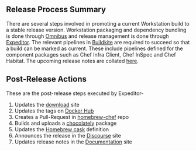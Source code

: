 ## Release Process Summary 

There are several steps involved in promoting a current Workstation build to a stable release version. Workstation packaging and dependency bundling is done through [Omnibus](https://github.com/chef/omnibus) and release management is done through [Expeditor](https://expeditor.chef.io/docs). The relevant pipelines in [Buildkite](https://buildkite.com/chef) are required to succeed so that a build can be marked as current. These include pipelines defined for the component packages such as Chef Infra Client, Chef InSpec and Chef Habitat. The upcoming release notes are collated [here](https://github.com/chef/chef-workstation/wiki/Pending-Release-Notes).

## Post-Release Actions

These are the post-release steps executed by Expeditor-

1. Updates the [download](https://downloads.chef.io/tools/workstation) site
1. Updates the tags on [Docker Hub](https://hub.docker.com/r/chef/chefworkstation)
1. Creates a Pull-Request in [homebrew-chef](https://github.com/chef/homebrew-chef/) repo
1. Builds and uploads a [chocolately](https://community.chocolatey.org/packages/chef-workstation) package 
1. Updates the [Homebrew cask](https://formulae.brew.sh/cask/chef-workstation) definition
1. Announces the release in the [Discourse](https://discourse.chef.io/c/chef-release/) site
1. Updates release notes in the [Documentation](https://docs.chef.io/release_notes_workstation/) site
